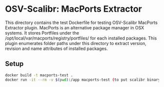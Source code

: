 # OSV-Scalibr: MacPorts Extractor

This directory contains the test Dockerfile for testing OSV-Scalibr MacPorts Extractor plugin. MacPorts is an alternative package manager in OSX systems. It stores Portfiles under the /opt/local/var/macports/registry/portfiles/ for each installed packages. This plugin enumerates folder paths under this directory to extract version, revision and name attributes of installed packages.

## Setup

```sh
docker build -t macports-test .
docker run -it --rm -v $(pwd):/app macports-test (to put scalibr binary inside the container)
```
